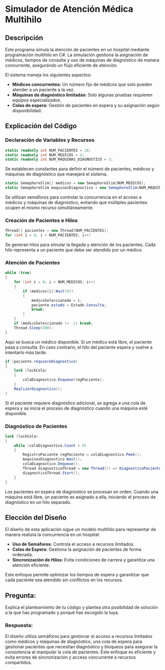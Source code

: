 # Simulador de Atención Médica Multihilo

## Descripción

Este programa simula la atención de pacientes en un hospital mediante programación multihilo en C#. La simulación gestiona la asignación de médicos, tiempos de consulta y uso de máquinas de diagnóstico de manera concurrente, asegurando un flujo eficiente de atención.

El sistema maneja los siguientes aspectos:

- **Médicos concurrentes:** Un número fijo de médicos que solo pueden atender a un paciente a la vez.
- **Máquinas de diagnóstico limitadas:** Solo algunas pruebas requieren equipos especializados.
- **Colas de espera:** Gestión de pacientes en espera y su asignación según disponibilidad.

## Explicación del Código

### Declaración de Variables y Recursos

```csharp
static readonly int NUM_PACIENTES = 20;
static readonly int NUM_MEDICOS = 4;
static readonly int NUM_MAQUINAS_DIAGNOSTICO = 2;
```

Se establecen constantes para definir el número de pacientes, médicos y máquinas de diagnóstico que manejará el sistema.

```csharp
static SemaphoreSlim[] medicos = new SemaphoreSlim[NUM_MEDICOS];
static SemaphoreSlim maquinasDiagnostico = new SemaphoreSlim(NUM_MAQUINAS_DIAGNOSTICO);
```

Se utilizan semáforos para controlar la concurrencia en el acceso a médicos y máquinas de diagnóstico, evitando que múltiples pacientes ocupen el mismo recurso simultáneamente.

### Creación de Pacientes e Hilos

```csharp
Thread[] pacientes = new Thread[NUM_PACIENTES];
for (int i = 0; i < NUM_PACIENTES; i++)
```

Se generan hilos para simular la llegada y atención de los pacientes. Cada hilo representa a un paciente que debe ser atendido por un médico.

### Atención de Pacientes

```csharp
while (true)
{
    for (int i = 0; i < NUM_MEDICOS; i++)
    {
        if (medicos[i].Wait(0))
        {
            medicoSeleccionado = i;
            paciente.estado = Estado.Consulta;
            break;
        }
    }
    if (medicoSeleccionado != -1) break;
    Thread.Sleep(500);
}
```

Aquí se busca un médico disponible. Si un médico está libre, el paciente pasa a consulta. En caso contrario, el hilo del paciente espera y vuelve a intentarlo más tarde.

```csharp
if (paciente.requiereDiagnostico)
{
    lock (lockCola)
    {
        colaDiagnostico.Enqueue(regPaciente);
    }
    RealizarDiagnostico();
}
```

Si el paciente requiere diagnóstico adicional, se agrega a una cola de espera y se inicia el proceso de diagnóstico cuando una máquina esté disponible.

### Diagnóstico de Pacientes

```csharp
lock (lockCola)
{
    while (colaDiagnostico.Count > 0)
    {
        RegistroPaciente regPaciente = colaDiagnostico.Peek();
        maquinasDiagnostico.Wait();
        colaDiagnostico.Dequeue();
        Thread diagnosticoThread = new Thread(() => DiagnosticoPaciente(regPaciente));
        diagnosticoThread.Start();
    }
}
```

Los pacientes en espera de diagnóstico se procesan en orden. Cuando una máquina está libre, un paciente es asignado a ella, iniciando el proceso de diagnóstico en un hilo separado.

## Elección del Diseño

El diseño de esta aplicación sigue un modelo multihilo para representar de manera realista la concurrencia en un hospital:

- **Uso de Semáforos:** Controla el acceso a recursos limitados.
- **Colas de Espera:** Gestiona la asignación de pacientes de forma ordenada.
- **Sincronización de Hilos:** Evita condiciones de carrera y garantiza una atención eficiente.

Este enfoque permite optimizar los tiempos de espera y garantizar que cada paciente sea atendido sin conflictos en los recursos.

## Pregunta:

Explica el planteamiento de tu código y plantea otra posibilidad de solución a la que has programado y porqué has escogido la tuya.

### Respuesta:

El diseño utiliza semáforos para gestionar el acceso a recursos limitados como médicos y máquinas de diagnóstico, una cola de espera para gestionar pacientes que necesitan diagnóstico y bloqueos para asegurar la consistencia al manipular la cola de pacientes. Este enfoque es eficiente y evita errores de sincronización y acceso concurrente a recursos compartidos.
